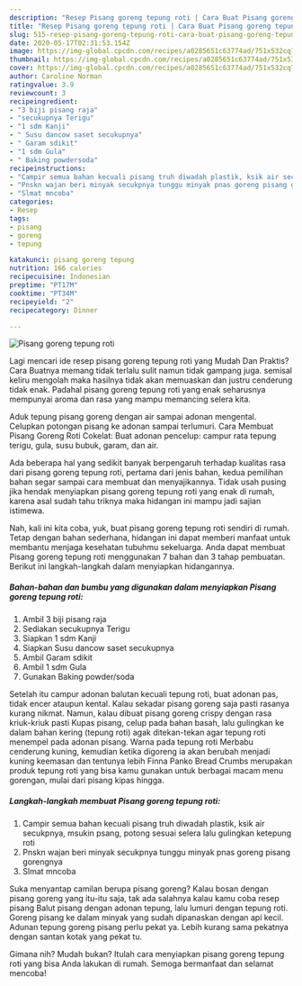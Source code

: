 ```yaml
---
description: "Resep Pisang goreng tepung roti | Cara Buat Pisang goreng tepung roti Yang Bikin Ngiler"
title: "Resep Pisang goreng tepung roti | Cara Buat Pisang goreng tepung roti Yang Bikin Ngiler"
slug: 515-resep-pisang-goreng-tepung-roti-cara-buat-pisang-goreng-tepung-roti-yang-bikin-ngiler
date: 2020-05-17T02:31:53.154Z
image: https://img-global.cpcdn.com/recipes/a0285651c63774ad/751x532cq70/pisang-goreng-tepung-roti-foto-resep-utama.jpg
thumbnail: https://img-global.cpcdn.com/recipes/a0285651c63774ad/751x532cq70/pisang-goreng-tepung-roti-foto-resep-utama.jpg
cover: https://img-global.cpcdn.com/recipes/a0285651c63774ad/751x532cq70/pisang-goreng-tepung-roti-foto-resep-utama.jpg
author: Caroline Norman
ratingvalue: 3.9
reviewcount: 3
recipeingredient:
- "3 biji pisang raja"
- "secukupnya Terigu"
- "1 sdm Kanji"
- " Susu dancow saset secukupnya"
- " Garam sdikit"
- "1 sdm Gula"
- " Baking powdersoda"
recipeinstructions:
- "Campir semua bahan kecuali pisang truh diwadah plastik, ksik air secukpnya, msukin psang, potong sesuai selera lalu gulingkan ketepung roti"
- "Pnskn wajan beri minyak secukpnya tunggu minyak pnas goreng pisang gorengnya"
- "Slmat mncoba"
categories:
- Resep
tags:
- pisang
- goreng
- tepung

katakunci: pisang goreng tepung 
nutrition: 166 calories
recipecuisine: Indonesian
preptime: "PT17M"
cooktime: "PT34M"
recipeyield: "2"
recipecategory: Dinner

---
```



![Pisang goreng tepung roti](https://img-global.cpcdn.com/recipes/a0285651c63774ad/751x532cq70/pisang-goreng-tepung-roti-foto-resep-utama.jpg)

Lagi mencari ide resep pisang goreng tepung roti yang Mudah Dan Praktis? Cara Buatnya memang tidak terlalu sulit namun tidak gampang juga. semisal keliru mengolah maka hasilnya tidak akan memuaskan dan justru cenderung tidak enak. Padahal pisang goreng tepung roti yang enak seharusnya mempunyai aroma dan rasa yang mampu memancing selera kita.

Aduk tepung pisang goreng dengan air sampai adonan mengental. Celupkan potongan pisang ke adonan sampai terlumuri. Cara Membuat Pisang Goreng Roti Cokelat: Buat adonan pencelup: campur rata tepung terigu, gula, susu bubuk, garam, dan air.

Ada beberapa hal yang sedikit banyak berpengaruh terhadap kualitas rasa dari pisang goreng tepung roti, pertama dari jenis bahan, kedua pemilihan bahan segar sampai cara membuat dan menyajikannya. Tidak usah pusing jika hendak menyiapkan pisang goreng tepung roti yang enak di rumah, karena asal sudah tahu triknya maka hidangan ini mampu jadi sajian istimewa.


Nah, kali ini kita coba, yuk, buat pisang goreng tepung roti sendiri di rumah. Tetap dengan bahan sederhana, hidangan ini dapat memberi manfaat untuk membantu menjaga kesehatan tubuhmu sekeluarga. Anda dapat membuat Pisang goreng tepung roti menggunakan 7 bahan dan 3 tahap pembuatan. Berikut ini langkah-langkah dalam menyiapkan hidangannya.

<!--inarticleads1-->

##### Bahan-bahan dan bumbu yang digunakan dalam menyiapkan Pisang goreng tepung roti:

1. Ambil 3 biji pisang raja
1. Sediakan secukupnya Terigu
1. Siapkan 1 sdm Kanji
1. Siapkan  Susu dancow saset secukupnya
1. Ambil  Garam sdikit
1. Ambil 1 sdm Gula
1. Gunakan  Baking powder/soda


Setelah itu campur adonan balutan kecuali tepung roti, buat adonan pas, tidak encer ataupun kental. Kalau sekadar pisang goreng saja pasti rasanya kurang nikmat. Namun, kalau dibuat pisang goreng crispy dengan rasa kriuk-kriuk pasti Kupas pisang, celup pada bahan basah, lalu gulingkan ke dalam bahan kering (tepung roti) agak ditekan-tekan agar tepung roti menempel pada adonan pisang. Warna pada tepung roti Merbabu cenderung kuning, kemudian ketika digoreng ia akan berubah menjadi kuning keemasan dan tentunya lebih Finna Panko Bread Crumbs merupakan produk tepung roti yang bisa kamu gunakan untuk berbagai macam menu gorengan, mulai dari pisang kipas hingga. 

<!--inarticleads2-->

##### Langkah-langkah membuat Pisang goreng tepung roti:

1. Campir semua bahan kecuali pisang truh diwadah plastik, ksik air secukpnya, msukin psang, potong sesuai selera lalu gulingkan ketepung roti
1. Pnskn wajan beri minyak secukpnya tunggu minyak pnas goreng pisang gorengnya
1. Slmat mncoba


Suka menyantap camilan berupa pisang goreng? Kalau bosan dengan pisang goreng yang itu-itu saja, tak ada salahnya kalau kamu coba resep pisang Balut pisang dengan adonan tepung, lalu lumuri dengan tepung roti. Goreng pisang ke dalam minyak yang sudah dipanaskan dengan api kecil. Adunan tepung goreng pisang perlu pekat ya. Lebih kurang sama pekatnya dengan santan kotak yang pekat tu. 

Gimana nih? Mudah bukan? Itulah cara menyiapkan pisang goreng tepung roti yang bisa Anda lakukan di rumah. Semoga bermanfaat dan selamat mencoba!
